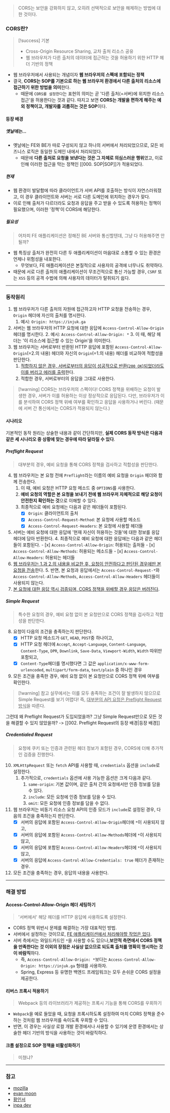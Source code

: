 >CORS는 보안을 강화하지 않고, 오히려 선택적으로 보안을 해제하는 방법에 대한 것이다.
### CORS란?
>[!success] 기본
>- Cross-Origin Resource Sharing, 교차 출처 리소스 공유
>- 웹 브라우저가 다른 출처의 데이터에 접근하는 것을 허용하기 위한 HTTP 헤더 기반의 정책
- 웹 브라우저에서 사용되는 개념이자 **웹 브라우저의 스펙에 포함되는 정책**
- 결국, **CORS는 SOP를 기본으로 하는 웹 브라우저 환경에서 다른 출처의 리소스에 접근하기 위한 방법을 의미**한다.
	- 때문에 `CORS를 설정한다`는 표현의 의미는 곧 '다른 출처(=서버)에 위치한 리소스 접근'을 허용한다는 것과 같다.
따지고 보면 **CORS는 개발을 편하게 해주는 예외 정책이고, 개발자를 괴롭히는 것은 SOP**이다.
#### 등장 배경
##### 옛날에는...
- 옛날에는 FE와 BE가 따로 구성되지 않고 하나의 서버에서 처리되었으므로, 모든 비즈니스 로직은 동일한 도메인 내에서 처리되었다.
	- 때문에 **다른 출처로 요청을 보낸다는 것은 그 자체로 의심스러운 행위**였고, 이로 인해 이러한 접근을 막는 정책인 [[000. SOP|SOP]]가 적용되었다.
##### 현재
- 웹 환경이 발달함에 따라 클라이언트가 서버 API를 호출하는 방식이 자연스러워졌고, 이 경우 클라이언트와 서버는 서로 다른 도메인에 위치하는 경우가 잦다.
- 이로 인해 출처가 다르더라도 요청과 응답을 주고 받을 수 있도록 허용하는 정책이 필요했으며, 이러한 '정책'이 CORS에 해당한다.
##### 필요성
> 어차피 FE 애플리케이션은 정해진 BE 서버와 통신할텐데, 그냥 다 허용해주면 안될까?
- 웹 특징상 출처가 완전히 다른 두 애플리케이션이 마음대로 소통할 수 있는 환경은 언제나 위험성을 내포한다.
	- 무엇보다, FE 애플리케이션은 본질적으로 사용자의 공격에 너무나도 취약하다.
- 때문에 서로 다른 출처의 애플리케이션이 무조건적으로 통신 가능할 경우, `CSRF` 또는 `XSS` 등의 공격 수법에 의해 사용자의 데이터가 탈취되기 쉽다.
---
### 동작원리
1. 웹 브라우저가 다른 출처의 자원에 접근하고자 HTTP 요청을 전송하는 경우, `Origin` 헤더에 자신의 출처를 명시한다.
	1. 예시: `Origin: https://injuk.ga`
2. 서버는 웹 브라우저의 HTTP 요청에 대한 응답에 `Access-Control-Allow-Origin` 헤더를 명시한다.
	2. 예시: `Access-Control-Allow-Origin: *`
	3. 이 때, 해당 헤더는 '이 리소스에 접근할 수 있는 Origin'을 의미한다.
3. 웹 브라우저는 서버로부터 반환된 HTTP 응답에 포함된 `Access-Control-Allow-Origin`(=2.의 내용) 헤더와 자신의 `Origin`(=1.의 내용) 헤더를 비교하여 적합성을 판단한다.
	1. <u>적합하지 않은 경우, 서버로부터의 응답이 성공적으로 반환(`200 OK`)되었더라도 이를 버리고 에러를 출력</u>한다.
	2. 적합한 경우, 서버로부터의 응답을 그대로 사용한다.
>[!warning] CORS는 브라우저의 스펙이다!
>CORS 정책을 위배하는 요청이 발생한 경우, 서버가 이를 허용하는 이상 정상적으로 응답된다. 
>다만, 브라우저가 이를 분석하여 CORS 정책 위배 여부를 확인하고 응답을 사용하거나 버린다.
>(때문에 서버 간 통신에서는 CORS가 적용되지 않는다.)
#### 시나리오
기본적인 동작 원리는 상술한 내용과 같이 간단하지만, **실제 CORS 동작 방식은 다음과 같은 세 시나리오 중 상황에 맞는 경우에 따라 달라질 수 있다**.
##### Preflight Request
> 대부분의 경우, 예비 요청을 통해 CORS 정책을 검사하고 적합성을 판단한다.
4. 웹 브라우저는 본 요청 전에 `Preflight`라는 이름의 예비 요청을 `Origin` 헤더와 함께 전송한다.
	1. 이 때, 예비 요청은 HTTP 요청 메소드 중 `OPTIONS`를 사용한다.
	2. **예비 요청의 역할은 본 요청을 보내기 전에 웹 브라우저 자체적으로 해당 요청이 안전한지 확인하는 것**으로 이해할 수 있다.
	3. 최종적으로 예비 요청에는 다음과 같은 헤더들이 포함된다.
		- [x] `Origin`: 클라이언트의 출처
		- [x] `Access-Control-Request-Method`: 본 요청에 사용할 메소드
		- [x] `Access-Control-Request-Headers`: 본 요청에 사용할 헤더들
5. 서버는 예비 요청에 대한 응답에 '현재 자신이 허용하는 것들'에 대한 정보를 응답 헤더에 담아 반환한다.
	4. 최종적으로 예비 요청에 대한 응답에는 다음과 같은 헤더들이 포함된다.
		- [x] `Access-Control-Allow-Origin`: 허용되는 출처들
		- [x] `Access-Control-Allow-Methods`: 허용되는 메소드들
		- [x] `Access-Control-Allow-Headers`: 허용되는 헤더들
6. <u>웹 브라우저는 1.과 2.의 내용을 비교한 후, 요청이 안전하다고 판단된 경우에만 본 요청을 전송</u>한다.
	5. 반면, 본 요청과 응답에서는 `Access-Control-Request-*`와 `Access-Control-Allow-Methods`,  `Access-Control-Allow-Headers` 헤더들이 사용되지 않는다.
7. <u>본 요청에 대한 응답 역시 검증되며, CORS 정책을 위배할 경우 응답은 버려진다</u>.

##### Simple Request
> 특수한 요청의 경우, 예비 요청 없이 본 요청만으로 CORS 정책을 검사하고 적합성을 판단한다.
8. 요청이 다음의 조건을 충족하는지 판단한다.
	- [x] HTTP 요청 메소드가 `GET`, `HEAD`, `POST`중 하나이고,
	- [x] HTTP 요청 헤더에 `Accept`, `Accept-Language`, `Content-Language`, `Content-Type`, `DPR`, `Downlink`, `Save-Data`, `Viewport-Width`, `Width` 따위만 포함되고,
	- [x] `Content-Type`헤더를 명시했다면 그 값은 `application/x-www-form-urlencoded`, `multipart/form-data`, `text/plain` 중 하나인 경우
9. 모든 조건을 충족한 경우, 예비 요청 없이 본 요청만으로 CORS 정책 위배 여부를 확인한다.
>[!warning] 참고
>실무에서는 이를 모두 충족하는 조건이 잘 발생하지 않으므로 Simple Request를 보기 어렵다!
>즉, <u>대부분의 API 요청은 Preflight Request 방식</u>을 따른다.

그런데 왜 Preflight Request가 도입되었을까? 그냥 Simple Request만으로 모든 것을 해결할 수 있지 않았을까? -> [[002. Preflight Request의 등장 배경|등장 배경]]

##### Credentialed Request
> 요청에 쿠키 또는 인증과 관련된 헤더 정보가 포함된 경우, CORS에 더해 추가적인 검증을 진행한다.
10. `XMLHttpRequest` 또는 `fetch` API를 사용할 때, `credentials` 옵션을 `include`로 설정한다.
	1. 추가적으로, `credentials` 옵션에 사용 가능한 옵션은 크게 다음과 같다.
		1. `same-origin`: 기본 값이며, 같은 출처 간의 요청에서만 인증 정보를 담을 수 있다.
		2. `include`: 모든 요청에 인증 정보를 담을 수 있다.
		3. `omit`: 모든 요청에 인증 정보를 담을 수 없다.
11. 웹 브라우저는 비동기 리소스 요청 API의 인증 모드가 `include`로 설정된 경우, 다음의 조건을 충족하는지 판단한다.
	- [x] 서버의 응답에 포함된 `Access-Control-Allow-Origin`헤더에 `*`이 사용되지 않고,
	- [x] 서버의 응답에 포함된 `Access-Control-Allow-Methods`헤더에 `*`이 사용되지 않고,
	- [x] 서버의 응답에 포함된 `Access-Control-Allow-Headers`헤더에 `*`이 사용되지 않고,
	- [x] 서버의 응답에 `Access-Control-Allow-Credentials: true` 헤더가 존재하는 경우.
12. 모든 조건을 충족하는 경우, 응답의 내용을 사용한다.
---
### 해결 방법
#### Access-Control-Allow-Origin 헤더 세팅하기
> '서버에서' 해당 헤더를 HTTP 응답에 사용하도록 설정한다.
- CORS 정책 위반시 문제를 해결하는 가장 대표적인 방법.
- 서버에서 설정하는 것이므로, <u>FE 애플리케이션에서 처리해야할 작업은 없다</u>.
- 서버 측에서는 와일드카드인 `*`을 사용할 수도 있으나,**보안적 측면에서 CORS 정책을 만족한다는 것 이외의 장점은 사실상 없으므로 되도록 출처를 명확히 명시하는 것이 바람직**하다.
	- 즉, `Access-Control-Allow-Origin: *`보다는 
	  `Access-Control-Allow-Origin: https://injuk.ga` 형태를 사용하자.
	- Spring, Express 등 유명한 백엔드 프레임워크는 모두 손쉬운 CORS 설정을 제공한다.
#### 리버스 프록시 적용하기
> Webpack 등의 라이브러리가 제공하는 프록시 기능을 통해 CORS를 우회하기
- `Webpack`을 예로 들었을 때, 요청을 프록시하도록 설정하여 마치 CORS 정책을 준수하는 것처럼 웹 브라우저를 속이도록 우회할 수 있다.
- 반면, 이 경우는 사실상 로컬 개발 환경에서나 사용할 수 있기에 운영 환경에서는 상술한 헤더 기반의 방식을 사용하는 것이 바람직하다.
#### 크롬 설정으로 SOP 정책을 비활성화하기
> 미쳤냐?

---
### 참고
- [mozilla](https://developer.mozilla.org/ko/docs/Web/HTTP/CORS)
- [evan moon](https://evan-moon.github.io/2020/05/21/about-cors/)
- [황인서](https://teddy0.tistory.com/7)
- [inpa dev](https://inpa.tistory.com/entry/WEB-%F0%9F%93%9A-CORS-%F0%9F%92%AF-%EC%A0%95%EB%A6%AC-%ED%95%B4%EA%B2%B0-%EB%B0%A9%EB%B2%95-%F0%9F%91%8F)